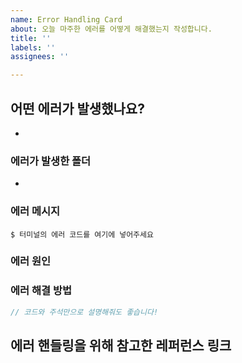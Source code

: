 ```yaml
---
name: Error Handling Card
about: 오늘 마주한 에러를 어떻게 해결했는지 작성합니다.
title: ''
labels: ''
assignees: ''

---
```


## 어떤 에러가 발생했나요?
- 

### 에러가 발생한 폴더
- 

### 에러 메시지
```
$ 터미널의 에러 코드를 여기에 넣어주세요
```

### 에러 원인

### 에러 해결 방법
```jsx
// 코드와 주석만으로 설명해줘도 좋습니다!
```

## 에러 핸들링을 위해 참고한 레퍼런스 링크
